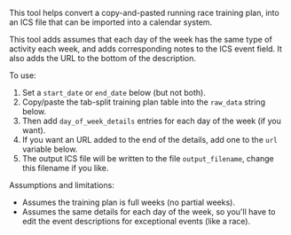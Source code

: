This tool helps convert a copy-and-pasted running race training plan, into an ICS file that can be imported into a calendar system.

This tool adds assumes that each day of the week has the same type of activity each week, and adds corresponding notes to the ICS event field. It also adds the URL to the bottom of the description.

To use:
1. Set a `start_date` or `end_date` below (but not both).
2. Copy/paste the tab-split training plan table into the `raw_data` string below.
3. Then add `day_of_week_details` entries for each day of the week (if you want).
4. If you want an URL added to the end of the details, add one to the `url` variable below.
5. The output ICS file will be written to the file `output_filename`, change this filename if you like.

Assumptions and limitations:
* Assumes the training plan is full weeks (no partial weeks).
* Assumes the same details for each day of the week, so you'll have to edit the event descriptions for exceptional events (like a race).

